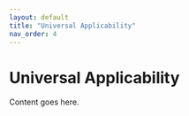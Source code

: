 ```yaml
---
layout: default
title: "Universal Applicability"
nav_order: 4
---
```


# Universal Applicability

Content goes here.

